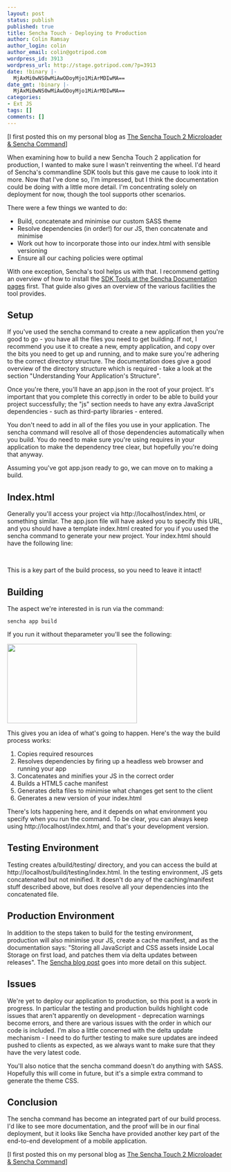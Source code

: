 ```yaml
---
layout: post
status: publish
published: true
title: Sencha Touch - Deploying to Production
author: Colin Ramsay
author_login: colin
author_email: colin@gotripod.com
wordpress_id: 3913
wordpress_url: http://stage.gotripod.com/?p=3913
date: !binary |-
  MjAxMi0wNS0wMiAwODoyMjo1MiArMDIwMA==
date_gmt: !binary |-
  MjAxMi0wNS0wMiAwODoyMjo1MiArMDIwMA==
categories:
- Ext JS
tags: []
comments: []
---
```

<p>[I first posted this on my personal blog as <a href="http://colinramsay.co.uk/diary/2012/05/02/the-sencha-touch-2-microloader-sencha-command/">The Sencha Touch 2 Microloader &amp; Sencha Command</a>]</p>
<p>When examining how to build a new Sencha Touch 2 application for production, I wanted to make sure I wasn't reinventing the wheel. I'd heard of Sencha's commandline SDK tools but this gave me cause to look into it more. Now that I've done so, I'm impressed, but I think the documentation could be doing with a little more detail. I'm concentrating solely on deployment for now, though the tool supports other scenarios.</p>
<p>There were a few things we wanted to do:</p>
<ul>
<li>Build, concatenate and minimise our custom SASS theme</li>
<li>Resolve dependencies (in order!) for our JS, then concatenate and minimise</li>
<li>Work out how to incorporate those into our index.html with sensible versioning</li>
<li>Ensure all our caching policies were optimal</li>
</ul>
<p>With one exception, Sencha's tool helps us with that. I recommend getting an overview of how to install the <a href="http://docs.sencha.com/touch/2-0/#!/guide/command">SDK Tools at the Sencha Documentation pages</a> first. That guide also gives an overview of the various facilities the tool provides.</p>
<h2>Setup</h2>
<p>If you've used the sencha command to create a new application then you're good to go - you have all the files you need to get building. If not, I recommend you use it to create a new, empty application, and copy over the bits you need to get up and running, and to make sure you're adhering to the correct directory structure. The documentation does give a good overview of the directory structure which is required - take a look at the section "Understanding Your Application's Structure".</p>
<p>Once you're there, you'll have an app.json in the root of your project. It's important that you complete this correctly in order to be able to build your project successfully; the "js" section needs to have any extra JavaScript dependencies - such as third-party libraries - entered.</p>
<p>You don't need to add in all of the files you use in your application. The sencha command will resolve all of those dependencies automatically when you build. You do need to make sure you're using requires in your application to make the dependency tree clear, but hopefully you're doing that anyway.</p>
<p>Assuming you've got app.json ready to go, we can move on to making a build.</p>
<h2>Index.html</h2>
<p>Generally you'll access your project via http://localhost/index.html, or something similar. The app.json file will have asked you to specify this URL, and you should have a template index.html created for you if you used the sencha command to generate your new project. Your index.html should have the following line:</p>
<p>&nbsp;</p>
<p>This is a key part of the build process, so you need to leave it intact!</p>
<h2>Building</h2>
<p>The aspect we're interested in is run via the command:</p>
<p><code>sencha app build </code></p>
<p>If you run it without theparameter you'll see the following:</p>
<p><a href="http://www.gotripod.com/wp-content/uploads/2012/05/Screen-Shot-2012-05-02-at-19.19.48.png"><img class="aligncenter size-medium wp-image-2938" title="Screen Shot 2012-05-02 at 19.19.48" src="http://www.gotripod.com/wp-content/uploads/2012/05/Screen-Shot-2012-05-02-at-19.19.48-300x183.png" alt="" width="300" height="183" /></a></p>
<p>This gives you an idea of what's going to happen. Here's the way the build process works:</p>
<ol>
<li>Copies required resources</li>
<li>Resolves dependencies by firing up a headless web browser and running your app</li>
<li>Concatenates and minifies your JS in the correct order</li>
<li>Builds a HTML5 cache manifest</li>
<li>Generates delta files to minimise what changes get sent to the client</li>
<li>Generates a new version of your index.html</li>
</ol>
<p>There's lots happening here, and it depends on what environment you specify when you run the command. To be clear, you can always keep using http://localhost/index.html, and that's your development version.</p>
<h2>Testing Environment</h2>
<p>Testing creates a/build/testing/ directory, and you can access the build at http://localhost/build/testing/index.html. In the testing environment, JS gets concatenated but not minified. It doesn't do any of the caching/manifest stuff described above, but does resolve all your dependencies into the concatenated file.</p>
<h2>Production Environment</h2>
<p>In addition to the steps taken to build for the testing environment, production will also minimise your JS, create a cache manifest, and as the documentation says: "Storing all JavaScript and CSS assets inside Local Storage on first load, and patches them via delta updates between releases". The <a href="http://www.sencha.com/blog/behind-sencha-command-and-the-build-process/">Sencha blog post</a> goes into more detail on this subject.</p>
<h2>Issues</h2>
<p>We're yet to deploy our application to production, so this post is a work in progress. In particular the testing and production builds highlight code issues that aren't apparently on development - deprecation warnings become errors, and there are various issues with the order in which our code is included. I'm also a little concerned with the delta update mechanism - I need to do further testing to make sure updates are indeed pushed to clients as expected, as we always want to make sure that they have the very latest code.</p>
<p>You'll also notice that the sencha command doesn't do anything with SASS. Hopefully this will come in future, but it's a simple extra command to generate the theme CSS.</p>
<h2>Conclusion</h2>
<p>The sencha command has become an integrated part of our build process. I'd like to see more documentation, and the proof will be in our final deployment, but it looks like Sencha have provided another key part of the end-to-end development of a mobile application.</p>
<p>[I first posted this on my personal blog as <a href="http://colinramsay.co.uk/diary/2012/05/02/the-sencha-touch-2-microloader-sencha-command/">The Sencha Touch 2 Microloader &amp; Sencha Command</a>]</p>
